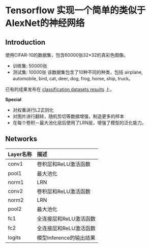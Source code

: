 # Tensorflow 实现一个简单的类似于AlexNet的神经网络

## Introduction
使用CIFAR-10的数据集，包含60000张32*32的真彩色图像。
* 训练集: 50000张
* 测试集: 10000张
该数据集包含了10种不同的种类，包括 airplane, automobile, bird, cat, deer,
dog, frog, horse, ship, truck。

已有的成果发布在 [classification datasets results](http://rodrigob.github.io/are_we_there_yet/build/classification_datasets_results.html) 上。

**Special**
* 对权重进行L2正则化
* 对图片进行翻转，随机剪切等数据增强，制造更多的样本
* 在每个卷积－最大池化层后使用了LRN层，增强了模型的泛化能力。


## Networks
|Layer名称 |描述              |
|:-------|:---------------|
|conv1    |卷积层和ReLU激活函数|
|pool1    |最大池化|
|norm1    |LRN|
|conv2    |卷积层和ReLU激活函数|
|norm2    |LRN|
|pool2    |最大池化|
|fc1      |全连接层和ReLU激活函数|
|fc2      |全连接层和ReLU激活函数|
|logits   |模型Inference的输出结果|

